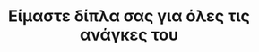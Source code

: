 ---
layout: "layouts/contact.njk"
title: "Είμαστε δίπλα σας για όλες τις ανάγκες του "
subTitle: "Αυτοκίνητου"
formTitle: "Μερικες πληροφοριες"
btnText: "Αποστολή Μηνύματος"
---